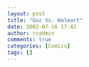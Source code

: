 ```yaml
---
layout: post
title: "Goz Vs. Walmart"
date: 2002-07-16 17:42
author: rcadmin
comments: true
categories: [Comics]
tags: []
---
```

<!--more-->
<img src="/wp/wp-content/comics/20020716.gif" alt="" />
